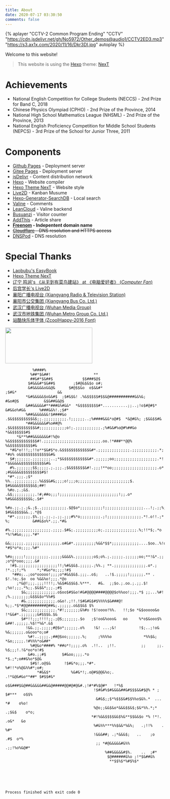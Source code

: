 ```yaml
---
title: About
date: 2020-07-17 03:30:50
comments: false
---
```


{% aplayer "CCTV-2 Common Program Ending" "CCTV" "https://cdn.jsdelivr.net/gh/No5972/Other_demos@audio1/CCTV2ED3.mp3" "https://s3.ax1x.com/2020/11/16/Dkr3DI.jpg" autoplay %}

Welcome to this website!

> This website is using the [Hexo](https://hexo.io/) theme: [NexT](https://github.com/next-theme/hexo-theme-next)

# Achievements
- <span title="National English Competition for College Students / 全国大学生英语竞赛">National English Competition for College Students (NECCS) - 2nd Prize for Band C, 2018</span>
- <span title="Chinese Physics Olympiad / 全国中学生物理竞赛">Chinese Physics Olympiad (CPHO) - 2nd Prize of the Province, 2014</span>
- <span title="National High School Mathematics League / 全国高中数学联赛">National High School Mathematics League (NHSML) - 2nd Prize of the Province, 2013</span>
- <span title="National English Proficiency Competition for Middle School Students / 全国中学生英语能力竞赛">National English Proficiency Competition for Middle School Students (NEPCS) - 3rd Prize of the School for Junior Three, 2011</span>

# Components
- [Github Pages](https://github.com/No5972/cms/) - Deployment server
- [Gitee Pages](https://gitee.com/No5972/cms/) - Deployment server
- [jsDelivr](https://www.jsdelivr.com) - Content distribution network
- [Hexo](https://hexo.io) - Website compiler
- [Hexo Theme NexT](https://theme-next.js.org/) - Website style
- [Live2D](https://github.com/galnetwen/Live2D) - Kanban Musume
- [Hexo-Generator-SearchDB](https://github.com/theme-next/hexo-generator-searchdb) - Local search
- [Valine](https://valine.js.org/) - Comments
- [LeanCloud](https://leancloud.app/) - Valine backend
- [Busuanzi](https://busuanzi.ibruce.info/) - Visitor counter
- [AddThis](https://www.addthis.com/) - Article share
- **[Freenom](https://www.freenom.link/) - Indepentent domain name**
- ~~[Cloudflare](https://www.cloudflare.com) - DNS resolution and HTTPS access~~
- [DNSPod](https://www.dnspod.cn) - DNS resolution

# Special Thanks
- [Laobubu's EasyBook](https://github.com/laobubu/jekyll-theme-EasyBook)
- [Hexo Theme NexT](https://github.com/next-theme/hexo-theme-next)
- [辽宁 鸣涧's 《从无到有菜鸟建站》 at 《电脑爱好者》 (*Computer Fan*)](https://kns.cnki.net/KCMS/detail/detail.aspx?dbcode=CJFQ&dbname=CJFD2001&filename=DNAH200120028&uid=WEEvREcwSlJHSldTTEYzVDhUSFJQNmh4RHRSY05FcnlNcmROOCtrMFZlVT0=$9A4hF_YAuvQ5obgVAqNKPCYcEjKensW4ggI8Fm4gTkoUKaID8j8gFw!!&v=MTYwMTc3dlBJU1BLWnJHNEh0RE9yNDlIYklSOGVYMUx1eFlTN0RoMVQzcVRyV00xRnJDVVI3cWZZT1p1RnlqbVU=)
- [后宫学长's Live2D](https://github.com/galnetwen/Live2D)
- [襄阳广播电视台 (Xiangyang Radio & Television Station)](http://www.xyrtv.com)
- [襄阳市公交集团 (Xiangyang Bus Co. Ltd.)](http://www.xfbus.com.cn/)
- [武汉广播电视台 (Wuhan Media Group)](http://www.whtv.com.cn/)
- [武汉市地铁集团 (Wuhan Metro Group Co. Ltd.)](https://www.wuhanrt.com/)
- [站酷快乐体字体 (ZcoolHappy-2016 Font)](https://www.zcool.com.cn/special/zcoolfonts/#fl6)

<img src="https://no5972.github.io/cms/static/no5972.png" height="113" width="275">

```
            %####%                                                                                     
           %##*$&##!                   **                                                              
           ##&#*$&##$             $$###$@$                                                             
          $#&&&#*$&##$        ;$#@&$&$o o#;                                                            
          &#&&&&&o&&@&      $#@$$&o  o$&&#*                           ;$#&*                  &&        
         *&#&&&&&$o&&#$  ;$#&$&! .%&$$$$$#$$&@###########&&%&;        #&o#@$           &$&##&&@$       
         &##&&&&&#**###&%#&&*  *&$$$$$$$$#*...........;;..;!o$#@#$*  &#&&o%#&&      %###&&%!.;$#*      
         %##&&&&&&&!$####&o .$&$$$$$$$$$&$;;.;;;;;;;;;;.!;;;;;;..;%####&&&*o@#$  *&@#&%; ;$&&$$#&      
         *##&&&&&&#%o##@% .$&$$$$$$$$$$&#;;;;;;;;;;;;o!;.;;;;;;;;;;;.;%#&&#%o@#%##&o  *&&$$$$$$#$      
     *&**%##&&&&&&&#!%@o %&$$$$$$$$$$$$#!.;;;;;;;;;;;;;;;;;;;;;;;;;.oo.!*###**@@%  %&$$$$$$$$$$#&      
  *#&*o!!!;;!!o**$&#$*o.&$$$$$$$$$$$$&#*.;;;;;;;;;;;;;;.;;;;;;;;;;;.*;     *#o% o&$$$$$$$$$$$$&#&      
  $#;;;;;;;.;;;;;;;;..;*$&$$$$$$$$$$&#*.;;;;;;oo;;;;;;;;;;;;;;;;;;;.*!       *$&&&&&$$$$$$$$$$&#&      
  #%.;;;;;;;$$;;;;;.;.;;;.;$&$$$$$$&#!.;;;!**oo;;;;;;;;;;;;;;;;;;;;.o*        ;#&&&&&$$$$$$$$$#$!      
 *#*.;;;.;$*  %%..;;;;;;;;;;.%&$$&#&;;;;o!;;;o;;;;;;;;;;;;;;;;;;;;;;;$.         $#&&&&$$$$$$&$;##!     
 %#o.;.;&$.    .&$;;;;;;;;;;.!#;##o;;;!;;;;;;;;;;;;;;;;;;;;;;;;;;!;;.o*          %#&&&$$$$$$&;.$#*     
 %#o.;;.;.;&.;$..;;;;;;;;;;;.$@$o*;;;;;;;;;;!;;;;;;;;;;;;;;;;;...!;.;;%;          $#&&$$$$&&.;.*@$     
 *#*.;;;;;;.$%.;;.;;.;.;;.;;;#%*o;;;;;;;;;.;!;;;;;;;;;;;;;;;.*!.o!!.;* %;          &##&$o%*.;;.*#&     
  #%.;;;;;;;;;;;;;;;;;.;;;;.$#&;.;;;;;;;;;;o;.;;;;;;;;;;;;;;.%;!!*$;.*o            *%!%#&o;;;;.*#*     
  &&;;;;;;.;;;;;;;;;;;;;;;.o#&#*.;;;;;;;;;%&&*$$*;;;;;;;;;;;;....$oo..%!o&         *#$*o*o;;;;.%#*     
  %#o;;;;;!;;;;;;;;;;.;;;;;&&&&%.;;;;;;;;o$;o%.;.;;;;;.;;;;;;oo;**!&*.;;!.&.      ;o*@*ooo;;;;.&#      
  !#$.;;;;;;;;;;;;;;;;;!!;%#&$&$.;;;;;.;%%.; **.;;;;;;;;;;;;;;.o*.; !*.;;!;*%     *;*#&o*o;;;;!#$      
   *##o;..;oo*ooooo!;;;;o*#&&$&$.;;;..o$;   ..!$.;;;;;!;;;;;;.** .    $!.!o;.$o  oo %&&%o!;;;.*@o      
     ;*&@!;;;.;;;!!!!;.%&$#&$$&$.%***.   #&.  ;;$o.;.oo.;.;;.$!        ;%o!;;;.*%;;.$&$&*;;;.;#$       
       $&;;;;;;;;;;;;;.o$oo$#$&o!#&#@@@@####@@@@$o%%oo!;;;.*$ ;;...%#!   ;%.;;;;;;;;&$$&$o*%%#$        
       #&.;;;;;;;;;;;;.o&o!.;!!.!$#&#&$#$%%%%$&###@! %;;.*$*#@@########@##&;.;;;;;.o&$$&$ $%           
       $&;;;;;;;;;;;;;.*#!;;;;;;;&%#o !$!oooo!%%.   !!;$o *&$ooooo&o !*&&#*.;;;;;;;&#$$$&.$&           
       $#*!!;;;!!!!;;.;@$;;;;;;;.$o   ;$!oo&%ooo&   oo     %*o$&ooo$%  &##!.;;;;;.%$!*%&*.&$           
         !&&.;;.;;;;;#@$o*;;;;;;.o%    !&! ...;&!          !$;..;!o&    %&;;;;;;.o&ooo*o;o#            
          %#!..;;;;.;##@$oo;;;;;;.%;     ;%%%%o              *%%$&;    *&o;;;;;.!#%%%*o&##*            
           %#@&o*####% *##o*!;;;;.o%  .!!..  ;!!.           ;;     ;;.  %$;;;!.!&*oo*o!#$              
          &#o.;;#$       $#&oo;;;;.*o                                   *$.;*;o##&%o*$@&               
           $#$!.o@$&      !$#&*o;;;.*#*.                               %#!!*o%@&%%#*;o#;               
              *#&&$*         %&#&*!;.o@#$@@&%o;.                 .!*&@&#&o**##* $#$$#&*                
                                o$&###$&@##&&&&&##&&@#####@@#@#@&#.;!#*#%$@#*   !*%$                   
                                       !$#&#%$#&&&&##&#$$$&&#$@% * ; $#***   o$$%                      
                                        &#&$;;$*%$$$&#$$%%o$&%.*  ... *#    o%o!                       
                                       %@o;;&&$&o*&&&$$&$;$&*%%.*;* .;$&$    o*o;                      
                                      *#!%&&$$$$&&$%&**$$&&$o *% !*!. .o&*   &o                        
                                       %#&%%***%%$&&*%&%;   .;!!%    . %#*                             
                                       !&&&##; .;*&&&$;   ..    ;o    .#$  o*%                         
                                        ;; *#@&&&&&#&%%      .;;!%o%&@#*                               
                                            %##&&&&&#$%.    ..  ;#*                                    
                                             $@######&%o ;!*$&##&%                                     
                                              **$$%$*%#$%$*                                            
                                                                                                       
                                                                                                       
                                                                                                       
                                                                                                       
                                                                                                       

Process finished with exit code 0


```
